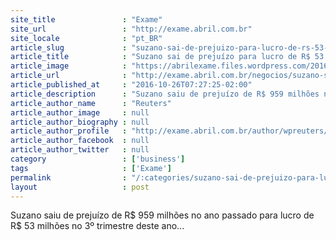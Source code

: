 ```yaml
---
site_title               : "Exame"
site_url                 : "http://exame.abril.com.br"
site_locale              : "pt_BR"
article_slug             : "suzano-sai-de-prejuizo-para-lucro-de-rs-53-milhoes-no-3otri"
article_title            : "Suzano sai de prejuízo para lucro de R$ 53 milhões no 3ºtri"
article_image            : "https://abrilexame.files.wordpress.com/2016/09/size_960_16_9_suzano129.jpg?quality=70&strip=all&w=960"
article_url              : "http://exame.abril.com.br/negocios/suzano-sai-de-prejuizo-para-lucro-de-r-53-milhoes-no-3otri/"
article_published_at     : "2016-10-26T07:27:25-02:00"
article_description      : "Suzano saiu de prejuízo de R$ 959 milhões no ano passado para lucro de R$ 53 milhões no 3º trimestre deste ano..."
article_author_name      : "Reuters"
article_author_image     : null
article_author_biography : null
article_author_profile   : "http://exame.abril.com.br/author/wpreuters/"
article_author_facebook  : null
article_author_twitter   : null
category                 : ['business']
tags                     : ['Exame']
permalink                : "/:categories/suzano-sai-de-prejuizo-para-lucro-de-rs-53-milhoes-no-3otri/"
layout                   : post
---
```


Suzano saiu de prejuízo de R$ 959 milhões no ano passado para lucro de R$ 53 milhões no 3º trimestre deste ano...
